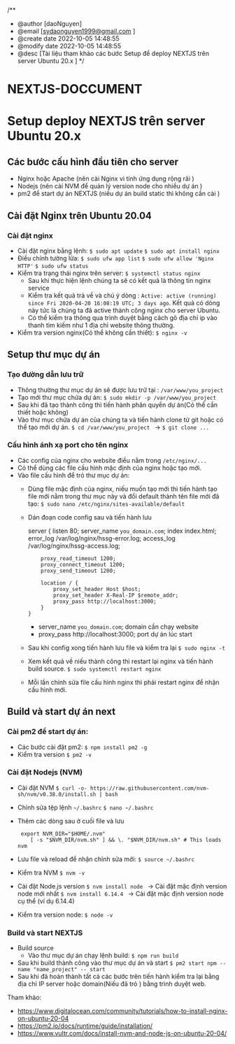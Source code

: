 /**
 * @author [daoNguyen]
 * @email [sydaonguyen1999@gmail.com ]
 * @create date 2022-10-05 14:48:55
 * @modify date 2022-10-05 14:48:55
 * @desc [Tài liệu tham khảo các bước Setup để deploy NEXTJS trên server Ubuntu 20.x ]
 */

# NEXTJS-DOCCUMENT
# Setup deploy NEXTJS trên server Ubuntu 20.x
## Các bước cấu hình đầu tiên cho server
 - Nginx hoặc Apache (nên cài Nginx vì tính ứng dụng rộng rãi )
 - Nodejs (nên cài NVM để quản lý version node cho nhiều dự án )
 - pm2 để start dự án NEXTJS (niếu dự án build static thì không cần cài )

## Cài đặt Nginx trên Ubuntu 20.04
 ### Cài đặt nginx
 -  Cài đặt nginx bằng lệnh:
       `$ sudo apt update`
       `$ sudo apt install nginx`
 -  Điều chỉnh tường lửa: 
       `$ sudo ufw app list`
       `$ sudo ufw allow 'Nginx HTTP'`
       `$ sudo ufw status`
 -  Kiểm tra trạng thái nginx trên server:
       `$ systemctl status nginx`
    -   Sau khi thực hiện lệnh chúng ta sẽ có kết quả là thông tin nginx service
    -   Kiểm tra kết quả trả về và chú ý dòng : `Active: active (running) since Fri 2020-04-20 16:08:19 UTC; 3 days ago`. Kết quả có dòng này tức là chúng ta đã active thành công nginx cho server Ubuntu.
    - Có thể kiểm tra thông qua trình duyệt bằng cách gõ địa chỉ ip vào thanh tìm kiếm như 1 địa chỉ website thông thường.
 -  Kiểm tra version nginx(Có thể không cần thiết):
       `$ nginx -v`

## Setup thư mục dự án
 ### Tạo đường dẫn lưu trữ
  - Thông thường thư mục dự án sẽ được lưu trữ tại : `/var/www/you_project`
  - Tạo mới thư mục chứa dự án:
       `$ sudo mkdir -p /var/www/you_project`
  - Sau khi đã tạo thành công thì tiến hành phân quyền dự án(Có thể cần thiết hoặc không)
  - Vào thư mục chứa dự án của chúng ta và tiến hành clone từ git hoặc có thể tạo mới dự án.
        `$ cd /var/www/you_project ` -> `$ git clone ...`
 ### Cấu hình ánh xạ port cho tên nginx
  - Các config của nginx cho website điều nằm trong `/etc/nginx/...`
  - Có thể dùng các file cấu hình mặc định của nginx hoặc tạo mới.
  - Vào file cấu hình để trỏ thư mục dự án:
    -   Dùng file mặc định của nginx, niếu muốn tạo mới thì tiến hành tạo file mới nằm trong thư mục này và đổi default thành tên file mới đã tạo:
         `$ sudo nano /etc/nginx/sites-available/default`

    -   Dán đoạn code config sau và tiến hành lưu

         server {
                listen 80;
                server_name `you_domain.com`; 
                index index.html;
                error_log  /var/log/nginx/hssg-error.log;
                access_log /var/log/nginx/hssg-access.log;

                proxy_read_timeout 1200;
                proxy_connect_timeout 1200;
                proxy_send_timeout 1200;

                location / {
                    proxy_set_header Host $host;
                    proxy_set_header X-Real-IP $remote_addr;
                    proxy_pass http://localhost:3000;
                }
            }
        -   server_name `you_domain.com`;  domain cần chạy website
        -   proxy_pass http://localhost:3000;  port dự án lúc start 
    -   Sau khi config xong tiến hành lưu file và kiểm tra lại
          `$ sudo nginx -t`
    - Xem kết quả về niếu thành công thì restart lại nginx và tiến hành build source.
          `$ sudo systemctl restart nginx`
    - Mỗi lần chỉnh sửa file cấu hình nginx thì phải restart nginx để nhận cấu hình mới.

## Build và start dự án next
 ### Cài pm2 để start dự án:
  - Các bước cài đặt pm2:
         `$ npm install pm2 -g `
  - Kiểm tra version
          `$ pm2 -v `
 ### Cài đặt Nodejs (NVM)
  - Cài đặt NVM
         `$ curl -o- https://raw.githubusercontent.com/nvm-sh/nvm/v0.38.0/install.sh | bash `
  - Chỉnh sửa tệp lệnh `~/.bashrc`
         `$ nano ~/.bashrc`
  - Thêm các dòng sau ở cuối file và lưu

         export NVM_DIR="$HOME/.nvm"
            [ -s "$NVM_DIR/nvm.sh" ] && \. "$NVM_DIR/nvm.sh" # This loads nvm

  - Lưu file và reload để nhận chỉnh sửa mới:
         `$ source ~/.bashrc`
  - Kiểm tra NVM 
          `$ nvm -v`
  - Cài đặt Node.js version
          `$ nvm install node ` -> Cài đặt mặc định version node mới nhất
          `$ nvm install 6.14.4 ` -> Cài đặt mặc định version node cụ thể (ví dụ 6.14.4)
  - Kiểm tra version node:
          `$ node -v`
 ### Build và start NEXTJS
  - Build source
      - Vào thư mục dự án chạy lệnh build:
           `$ npm run build`
  - Sau khi build thành công vào thư mục dự án và start
           `$ pm2 start npm --name "name_project" -- start`
  - Sau khi đã hoàn thành tất cả các bước trên tiến hành kiểm tra lại bằng địa chỉ IP server hoặc domain(Niếu đã trỏ ) bằng trình duyệt web.

Tham khảo: 
- https://www.digitalocean.com/community/tutorials/how-to-install-nginx-on-ubuntu-20-04
- https://pm2.io/docs/runtime/guide/installation/
- https://www.vultr.com/docs/install-nvm-and-node-js-on-ubuntu-20-04/
